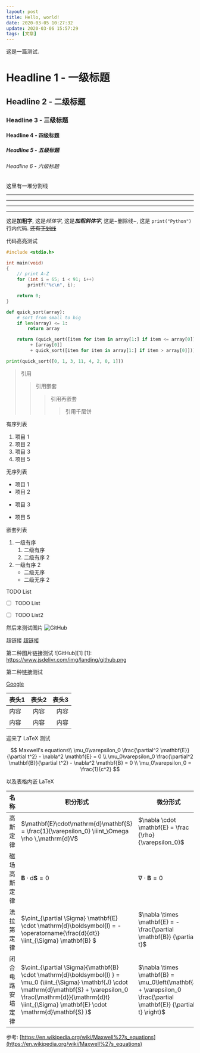 ```yaml
---
layout: post
title: Hello, world!
date: 2020-03-05 10:27:32
update: 2020-03-06 15:57:29
tags: [文章]
---
```


这是一篇测试.

# Headline 1 - 一级标题

## Headline 2 - 二级标题

### Headline 3 - 三级标题

#### Headline 4 - 四级标题

##### Headline 5 - 五级标题

###### Headline 6 - 六级标题

这里有一堆分割线

---

----

***

*****

这是**加粗字**, 这是*倾体字*, 这是***加粗斜体字***, 这是~删除线~, 这是 `print("Python")` 行内代码. ~~还有<u>下划线</u>~~

代码高亮测试

```c
#include <stdio.h>

int main(void)
{   
    // print A-Z
    for (int i = 65; i < 91; i++)
        printf("%c\n", i);

    return 0;
}
```

```python
def quick_sort(array):
    # sort from small to big
    if len(array) <= 1:
        return array

    return (quick_sort([item for item in array[1:] if item <= array[0]])
         + [array[0]]
         + quick_sort([item for item in array[1:] if item > array[0]]))

print(quick_sort([0, 1, 3, 11, 4, 2, 0, 1]))
```

> 引用
> 
> > 引用嵌套
> > 
> > > 引用再嵌套
> > > 
> > > > 引用千层饼

有序列表

1. 项目 1
2. 项目 2
3. 项目 3
4. 项目 5

无序列表

- 项目 1
- 项目 2
+ 项目 3
* 项目 5

嵌套列表

1. 一级有序
   1. 二级有序
   2. 二级有序 2
2. 一级有序 2
   - 二级无序
   - 二级无序 2

TODO List

- [ ] TODO List

- [ ] TODO List2

然后来测试图片
![GitHub](https://www.jsdelivr.com/img/landing/github.png "GitHub")

超链接
[超链接](https://www.jsdelivr.com "title")

第二种图片链接测试
![GitHub][1]
[1]: https://www.jsdelivr.com/img/landing/github.png

第二种链接测试

[Google][2]

[2]: https://google.com

| 表头1 | 表头2 | 表头3 |
|:--- |:---:| ---:|
| 内容  | 内容  | 内容  |
| 内容  | 内容  | 内容  |

迎来了 LaTeX 测试

$$
Maxwell's equations\\
\mu_0\varepsilon_0  \frac{\partial^2 \mathbf{E}}{\partial t^2} - \nabla^2 \mathbf{E} = 0 \\
\mu_0\varepsilon_0 \frac{\partial^2 \mathbf{B}}{\partial t^2} - \nabla^2 \mathbf{B} = 0 \\
\mu_0\varepsilon_0 = \frac{1}{c^2}
$$

以及表格内嵌 LaTeX

| 名称       | 积分形式                                                                                                                                                                                                                                      | 微分形式                                                                                                               |
| -------- | ----------------------------------------------------------------------------------------------------------------------------------------------------------------------------------------------------------------------------------------- | ------------------------------------------------------------------------------------------------------------------ |
| 高斯定律     | $\mathbf{E}\cdot\mathrm{d}\mathbf{S} = \frac{1}{\varepsilon_0} \iiint_\Omega \rho \,\mathrm{d}V$                                                                                                                                          | $\nabla \cdot \mathbf{E} = \frac {\rho} {\varepsilon_0}$                                                           |
| 磁场高斯定律   | $\mathbf{B}\cdot\mathrm{d}\mathbf{S} = 0$                                                                                                                                                                                                 | $\nabla \cdot \mathbf{B} = 0$                                                                                      |
| 法拉第定律    | $\oint_{\partial \Sigma} \mathbf{E} \cdot \mathrm{d}\boldsymbol{l}  = - \operatorname{\frac{d}{dt}} \iint_{\Sigma} \mathbf{B} $                                                                                                           | $\nabla \times \mathbf{E} = -\frac{\partial \mathbf{B}} {\partial t}$                                              |
| 闭合电路安培定律 | $\oint_{\partial \Sigma}{\mathbf{B} \cdot \mathrm{d}\boldsymbol{l} } = \mu_0 (\iint_{\Sigma} \mathbf{J} \cdot \mathrm{d}\mathbf{S} + \varepsilon_0 \frac{\mathrm{d}}{\mathrm{d}t} \iint_{\Sigma} \mathbf{E} \cdot \mathrm{d}\mathbf{S} )$ | $\nabla \times \mathbf{B} = \mu_0\left(\mathbf{J} + \varepsilon_0 \frac{\partial \mathbf{E}} {\partial t} \right)$ |

参考: [https://en.wikipedia.org/wiki/Maxwell%27s_equations](https://en.wikipedia.org/wiki/Maxwell%27s_equations)
